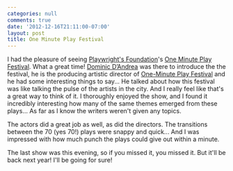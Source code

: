 ```yaml
---
categories: null
comments: true
date: '2012-12-16T21:11:00-07:00'
layout: post
title: One Minute Play Festival
---
```


I had the pleasure of seeing [Playwright's Foundation](http://www.playwrightsfoundation.org/)'s [One Minute Play Festival](http://www.playwrightsfoundation.org/index.php?p=227). What a great time! [Dominic D’Andrea](https://twitter.com/dominicdandrea) was there to introduce the the festival, he is the producing artistic director of [One-Minute Play Festival](http://oneminuteplays.wordpress.com/) and he had some interesting things to say... He talked about how this festival was like talking the pulse of the artists in the city. And I really feel like that's a great way to think of it. I thoroughly enjoyed the show, and I found it incredibly interesting how many of the same themes emerged from these plays... As far as I know the writers weren't given any topics. 

The actors did a great job as well, as did the directors. The transitions between the 70 (yes 70!) plays were snappy and quick... And I was impressed with how much punch the plays could give out within a minute.

The last show was this evening, so if you missed it, you missed it. But it'll be back next year! I'll be going for sure!